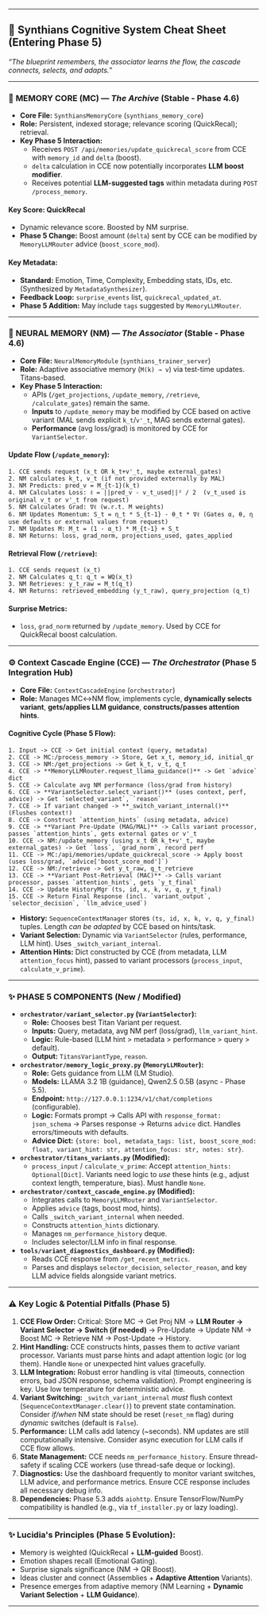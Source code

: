 
---

## 📄 **Synthians Cognitive System Cheat Sheet (Entering Phase 5)**

*“The blueprint remembers, the associator learns the flow, the cascade connects, selects, and adapts.”*

---

### 🔸 **MEMORY CORE (MC) — *The Archive* (Stable - Phase 4.6)**

*   **Core File:** `SynthiansMemoryCore` (`synthians_memory_core`)
*   **Role:** Persistent, indexed storage; relevance scoring (QuickRecal); retrieval.
*   **Key Phase 5 Interaction:**
    *   Receives `POST /api/memories/update_quickrecal_score` from CCE with `memory_id` and `delta` (boost).
    *   `delta` calculation in CCE now potentially incorporates **LLM boost modifier**.
    *   Receives potential **LLM-suggested tags** within metadata during `POST /process_memory`.

#### Key Score: QuickRecal

*   Dynamic relevance score. Boosted by NM surprise.
*   **Phase 5 Change:** Boost amount (`delta`) sent by CCE can be modified by `MemoryLLMRouter` advice (`boost_score_mod`).

#### Key Metadata:

*   **Standard:** Emotion, Time, Complexity, Embedding stats, IDs, etc. (Synthesized by `MetadataSynthesizer`).
*   **Feedback Loop:** `surprise_events` list, `quickrecal_updated_at`.
*   **Phase 5 Addition:** May include `tags` suggested by `MemoryLLMRouter`.

---

### 🧠 **NEURAL MEMORY (NM) — *The Associator* (Stable - Phase 4.6)**

*   **Core File:** `NeuralMemoryModule` (`synthians_trainer_server`)
*   **Role:** Adaptive associative memory (`M(k) → v`) via test-time updates. Titans-based.
*   **Key Phase 5 Interaction:**
    *   APIs (`/get_projections`, `/update_memory`, `/retrieve`, `/calculate_gates`) remain the same.
    *   **Inputs** to `/update_memory` may be modified by CCE based on active variant (MAL sends explicit `k_t`/`v'_t`, MAG sends external gates).
    *   **Performance** (avg loss/grad) is monitored by CCE for `VariantSelector`.

#### Update Flow (`/update_memory`):

```text
1. CCE sends request (x_t OR k_t+v'_t, maybe external_gates)
2. NM calculates k_t, v_t (if not provided externally by MAL)
3. NM Predicts: pred_v = M_{t-1}(k_t)
4. NM Calculates Loss: ℓ = ||pred_v - v_t_used||² / 2  (v_t_used is original v_t or v'_t from request)
5. NM Calculates Grad: ∇ℓ (w.r.t. M weights)
6. NM Updates Momentum: S_t = η_t * S_{t-1} - θ_t * ∇ℓ (Gates α, θ, η use defaults or external values from request)
7. NM Updates M: M_t = (1 - α_t) * M_{t-1} + S_t
8. NM Returns: loss, grad_norm, projections_used, gates_applied
```

#### Retrieval Flow (`/retrieve`):

```text
1. CCE sends request (x_t)
2. NM Calculates q_t: q_t = WQ(x_t)
3. NM Retrieves: y_t_raw = M_t(q_t)
4. NM Returns: retrieved_embedding (y_t_raw), query_projection (q_t)
```

#### Surprise Metrics:

*   `loss`, `grad_norm` returned by `/update_memory`. Used by CCE for QuickRecal boost calculation.

---

### ⚙️ **Context Cascade Engine (CCE) — *The Orchestrator* (Phase 5 Integration Hub)**

*   **Core File:** `ContextCascadeEngine` (`orchestrator`)
*   **Role:** Manages MC↔NM flow, implements cycle, **dynamically selects variant**, **gets/applies LLM guidance**, **constructs/passes attention hints**.

#### Cognitive Cycle (Phase 5 Flow):

```text
1. Input -> CCE -> Get initial context (query, metadata)
2. CCE -> MC:/process_memory -> Store, Get x_t, memory_id, initial_qr
3. CCE -> NM:/get_projections -> Get k_t, v_t, q_t
4. CCE -> **MemoryLLMRouter.request_llama_guidance()** -> Get `advice` dict
5. CCE -> Calculate avg NM performance (loss/grad from history)
6. CCE -> **VariantSelector.select_variant()** (uses context, perf, advice) -> Get `selected_variant`, `reason`
7. CCE -> If variant changed -> **_switch_variant_internal()** (Flushes context!)
8. CCE -> Construct `attention_hints` (using metadata, advice)
9. CCE -> **Variant Pre-Update (MAG/MAL)** -> Calls variant processor, passes `attention_hints`, gets external gates or v'_t
10. CCE -> NM:/update_memory (using x_t OR k_t+v'_t, maybe external_gates) -> Get `loss`, `grad_norm`, record perf
11. CCE -> MC:/api/memories/update_quickrecal_score -> Apply boost (uses loss/grad, `advice['boost_score_mod']`)
12. CCE -> NM:/retrieve -> Get y_t_raw, q_t_retrieve
13. CCE -> **Variant Post-Retrieval (MAC)** -> Calls variant processor, passes `attention_hints`, gets `y_t_final`
14. CCE -> Update HistoryMgr (ts, id, x, k, v, q, y_t_final)
15. CCE -> Return Final Response (incl. `variant_output`, `selector_decision`, `llm_advice_used`)
```

*   **History:** `SequenceContextManager` stores `(ts, id, x, k, v, q, y_final)` tuples. Length *can be adapted* by CCE based on hints/task.
*   **Variant Selection:** Dynamic via `VariantSelector` (rules, performance, LLM hint). Uses `_switch_variant_internal`.
*   **Attention Hints:** Dict constructed by CCE (from metadata, LLM `attention_focus` hint), passed to variant processors (`process_input`, `calculate_v_prime`).

---

### ✨ **PHASE 5 COMPONENTS (New / Modified)**

*   **`orchestrator/variant_selector.py` (`VariantSelector`):**
    *   **Role:** Chooses best Titan Variant per request.
    *   **Inputs:** Query, metadata, avg NM perf (loss/grad), `llm_variant_hint`.
    *   **Logic:** Rule-based (LLM hint > metadata > performance > query > default).
    *   **Output:** `TitansVariantType`, `reason`.
*   **`orchestrator/memory_logic_proxy.py` (`MemoryLLMRouter`):**
    *   **Role:** Gets guidance from LLM (LM Studio).
    *   **Models:** LLAMA 3.2 1B (guidance), Qwen2.5 0.5B (async - Phase 5.5).
    *   **Endpoint:** `http://127.0.0.1:1234/v1/chat/completions` (configurable).
    *   **Logic:** Formats prompt -> Calls API with `response_format: json_schema` -> Parses response -> Returns `advice` dict. Handles errors/timeouts with defaults.
    *   **Advice Dict:** `{store: bool, metadata_tags: list, boost_score_mod: float, variant_hint: str, attention_focus: str, notes: str}`.
*   **`orchestrator/titans_variants.py` (Modified):**
    *   `process_input` / `calculate_v_prime`: Accept `attention_hints: Optional[Dict]`. Variants need logic to *use* these hints (e.g., adjust context length, temperature, bias). Must handle `None`.
*   **`orchestrator/context_cascade_engine.py` (Modified):**
    *   Integrates calls to `MemoryLLMRouter` and `VariantSelector`.
    *   Applies `advice` (tags, boost mod, hints).
    *   Calls `_switch_variant_internal` when needed.
    *   Constructs `attention_hints` dictionary.
    *   Manages `nm_performance_history` deque.
    *   Includes selector/LLM info in final response.
*   **`tools/variant_diagnostics_dashboard.py` (Modified):**
    *   Reads CCE response from `/get_recent_metrics`.
    *   Parses and displays `selector_decision`, `selector_reason`, and key LLM advice fields alongside variant metrics.

---

### ⚠️ **Key Logic & Potential Pitfalls (Phase 5)**

1.  **CCE Flow Order:** Critical: Store MC -> Get Proj NM -> **LLM Router -> Variant Selector -> Switch (if needed)** -> Pre-Update -> Update NM -> Boost MC -> Retrieve NM -> Post-Update -> History.
2.  **Hint Handling:** CCE constructs hints, passes them to *active* variant processor. Variants must parse hints and adapt attention logic (or log them). Handle `None` or unexpected hint values gracefully.
3.  **LLM Integration:** Robust error handling is vital (timeouts, connection errors, bad JSON response, schema validation). Prompt engineering is key. Use low temperature for deterministic advice.
4.  **Variant Switching:** `_switch_variant_internal` *must* flush context (`SequenceContextManager.clear()`) to prevent state contamination. Consider *if/when* NM state should be reset (`reset_nm` flag) during *dynamic* switches (default is `False`).
5.  **Performance:** LLM calls add latency (~seconds). NM updates are still computationally intensive. Consider async execution for LLM calls if CCE flow allows.
6.  **State Management:** CCE needs `nm_performance_history`. Ensure thread-safety if scaling CCE workers (use thread-safe deque or locking).
7.  **Diagnostics:** Use the dashboard frequently to monitor variant switches, LLM advice, and performance metrics. Ensure CCE response includes all necessary debug info.
8.  **Dependencies:** Phase 5.3 adds `aiohttp`. Ensure TensorFlow/NumPy compatibility is handled (e.g., via `tf_installer.py` or lazy loading).

---

### ✨ **Lucidia's Principles (Phase 5 Evolution):**

*   Memory is weighted (QuickRecal + **LLM-guided** Boost).
*   Emotion shapes recall (Emotional Gating).
*   Surprise signals significance (NM → QR Boost).
*   Ideas cluster and connect (Assemblies + **Adaptive Attention** Variants).
*   Presence emerges from adaptive memory (NM Learning + **Dynamic Variant Selection** + **LLM Guidance**).

---